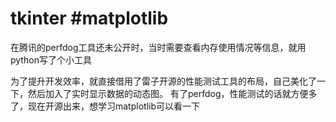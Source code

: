 # tkinter #matplotlib
在腾讯的perfdog工具还未公开时，当时需要查看内存使用情况等信息，就用python写了个小工具

为了提升开发效率，就直接借用了雷子开源的性能测试工具的布局，自己美化了一下，然后加入了实时显示数据的动态图。
有了perfdog，性能测试的话就方便多了，现在开源出来，想学习matplotlib可以看一下
